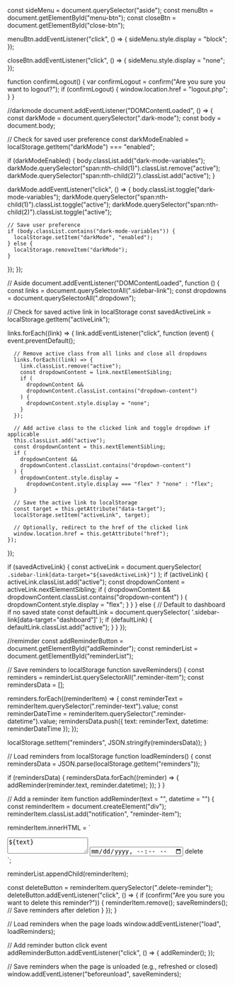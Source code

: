 const sideMenu = document.querySelector("aside");
const menuBtn = document.getElementById("menu-btn");
const closeBtn = document.getElementById("close-btn");

menuBtn.addEventListener("click", () => {
  sideMenu.style.display = "block";
});

closeBtn.addEventListener("click", () => {
  sideMenu.style.display = "none";
});

function confirmLogout() {
  var confirmLogout = confirm("Are you sure you want to logout?");
  if (confirmLogout) {
    window.location.href = "logout.php";
  }
}

//darkmode
document.addEventListener("DOMContentLoaded", () => {
  const darkMode = document.querySelector(".dark-mode");
  const body = document.body;

  // Check for saved user preference
  const darkModeEnabled = localStorage.getItem("darkMode") === "enabled";

  if (darkModeEnabled) {
    body.classList.add("dark-mode-variables");
    darkMode.querySelector("span:nth-child(1)").classList.remove("active");
    darkMode.querySelector("span:nth-child(2)").classList.add("active");
  }

  darkMode.addEventListener("click", () => {
    body.classList.toggle("dark-mode-variables");
    darkMode.querySelector("span:nth-child(1)").classList.toggle("active");
    darkMode.querySelector("span:nth-child(2)").classList.toggle("active");

    // Save user preference
    if (body.classList.contains("dark-mode-variables")) {
      localStorage.setItem("darkMode", "enabled");
    } else {
      localStorage.removeItem("darkMode");
    }
  });
});

// Aside
document.addEventListener("DOMContentLoaded", function () {
  const links = document.querySelectorAll(".sidebar-link");
  const dropdowns = document.querySelectorAll(".dropdown");

  // Check for saved active link in localStorage
  const savedActiveLink = localStorage.getItem("activeLink");

  links.forEach((link) => {
    link.addEventListener("click", function (event) {
      event.preventDefault();

      // Remove active class from all links and close all dropdowns
      links.forEach((link) => {
        link.classList.remove("active");
        const dropdownContent = link.nextElementSibling;
        if (
          dropdownContent &&
          dropdownContent.classList.contains("dropdown-content")
        ) {
          dropdownContent.style.display = "none";
        }
      });

      // Add active class to the clicked link and toggle dropdown if applicable
      this.classList.add("active");
      const dropdownContent = this.nextElementSibling;
      if (
        dropdownContent &&
        dropdownContent.classList.contains("dropdown-content")
      ) {
        dropdownContent.style.display =
          dropdownContent.style.display === "flex" ? "none" : "flex";
      }

      // Save the active link to localStorage
      const target = this.getAttribute("data-target");
      localStorage.setItem("activeLink", target);

      // Optionally, redirect to the href of the clicked link
      window.location.href = this.getAttribute("href");
    });
  });

  if (savedActiveLink) {
    const activeLink = document.querySelector(
      `.sidebar-link[data-target="${savedActiveLink}"]`
    );
    if (activeLink) {
      activeLink.classList.add("active");
      const dropdownContent = activeLink.nextElementSibling;
      if (
        dropdownContent &&
        dropdownContent.classList.contains("dropdown-content")
      ) {
        dropdownContent.style.display = "flex";
      }
    }
  } else {
    // Default to dashboard if no saved state
    const defaultLink = document.querySelector(
      '.sidebar-link[data-target="dashboard"]'
    );
    if (defaultLink) {
      defaultLink.classList.add("active");
    }
  }
});

//remimder
const addReminderButton = document.getElementById("addReminder");
const reminderList = document.getElementById("reminderList");

// Save reminders to localStorage
function saveReminders() {
  const reminders = reminderList.querySelectorAll(".reminder-item");
  const remindersData = [];

  reminders.forEach((reminderItem) => {
    const reminderText = reminderItem.querySelector(".reminder-text").value;
    const reminderDateTime =
      reminderItem.querySelector(".reminder-datetime").value;
    remindersData.push({ text: reminderText, datetime: reminderDateTime });
  });

  localStorage.setItem("reminders", JSON.stringify(remindersData));
}

// Load reminders from localStorage
function loadReminders() {
  const remindersData = JSON.parse(localStorage.getItem("reminders"));

  if (remindersData) {
    remindersData.forEach((reminder) => {
      addReminder(reminder.text, reminder.datetime);
    });
  }
}

// Add a reminder item
function addReminder(text = "", datetime = "") {
  const reminderItem = document.createElement("div");
  reminderItem.classList.add("notification", "reminder-item");

  reminderItem.innerHTML = `
<div class="reminder-content">
    <textarea class="reminder-text" placeholder="Enter reminder text">${text}</textarea>
    <input type="datetime-local" class="reminder-datetime" value="${datetime}">
    <span class="material-icons-sharp delete-reminder">delete</span>
</div>
`;

  reminderList.appendChild(reminderItem);

  const deleteButton = reminderItem.querySelector(".delete-reminder");
  deleteButton.addEventListener("click", () => {
    if (confirm("Are you sure you want to delete this reminder?")) {
      reminderItem.remove();
      saveReminders(); // Save reminders after deletion
    }
  });
}

// Load reminders when the page loads
window.addEventListener("load", loadReminders);

// Add reminder button click event
addReminderButton.addEventListener("click", () => {
  addReminder();
});

// Save reminders when the page is unloaded (e.g., refreshed or closed)
window.addEventListener("beforeunload", saveReminders);


